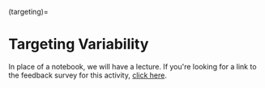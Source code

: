 (targeting)=
# Targeting Variability

In place of a notebook, we will have a lecture. If you're looking for a link to the feedback survey for this activity, [click here](https://forms.gle/idv2vEMwDF5vh9Dk7).

